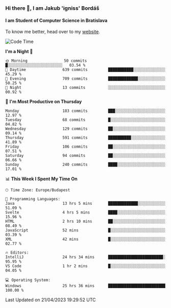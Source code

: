 ### Hi there 👋, I am Jakub 'igniss' Bordáš

#### I am Student of Computer Science in Bratislava
To know me better, head over to my [website](https://bordas.sk).


<!--START_SECTION:waka-->
![Code Time](http://img.shields.io/badge/Code%20Time-1%2C131%20hrs%2042%20mins-blue)

**I'm a Night 🦉** 

```text
🌞 Morning                50 commits          █░░░░░░░░░░░░░░░░░░░░░░░░   03.54 % 
🌆 Daytime                639 commits         ███████████░░░░░░░░░░░░░░   45.29 % 
🌃 Evening                709 commits         █████████████░░░░░░░░░░░░   50.25 % 
🌙 Night                  13 commits          ░░░░░░░░░░░░░░░░░░░░░░░░░   00.92 % 
```
📅 **I'm Most Productive on Thursday** 

```text
Monday                   183 commits         ███░░░░░░░░░░░░░░░░░░░░░░   12.97 % 
Tuesday                  68 commits          █░░░░░░░░░░░░░░░░░░░░░░░░   04.82 % 
Wednesday                129 commits         ██░░░░░░░░░░░░░░░░░░░░░░░   09.14 % 
Thursday                 591 commits         ██████████░░░░░░░░░░░░░░░   41.89 % 
Friday                   106 commits         ██░░░░░░░░░░░░░░░░░░░░░░░   07.51 % 
Saturday                 94 commits          ██░░░░░░░░░░░░░░░░░░░░░░░   06.66 % 
Sunday                   240 commits         ████░░░░░░░░░░░░░░░░░░░░░   17.01 % 
```


📊 **This Week I Spent My Time On** 

```text
🕑︎ Time Zone: Europe/Budapest

💬 Programming Languages: 
Java                     13 hrs 5 mins       █████████████░░░░░░░░░░░░   51.09 % 
Svelte                   4 hrs 5 mins        ████░░░░░░░░░░░░░░░░░░░░░   15.96 % 
HTML                     2 hrs 10 mins       ██░░░░░░░░░░░░░░░░░░░░░░░   08.49 % 
JavaScript               52 mins             █░░░░░░░░░░░░░░░░░░░░░░░░   03.39 % 
XML                      42 mins             █░░░░░░░░░░░░░░░░░░░░░░░░   02.77 % 

🔥 Editors: 
IntelliJ                 24 hrs 34 mins      ████████████████████████░   95.95 % 
VS Code                  1 hr 2 mins         █░░░░░░░░░░░░░░░░░░░░░░░░   04.05 % 

💻 Operating System: 
Windows                  25 hrs 36 mins      █████████████████████████   100.00 % 
```


 Last Updated on 21/04/2023 19:29:52 UTC
<!--END_SECTION:waka-->
